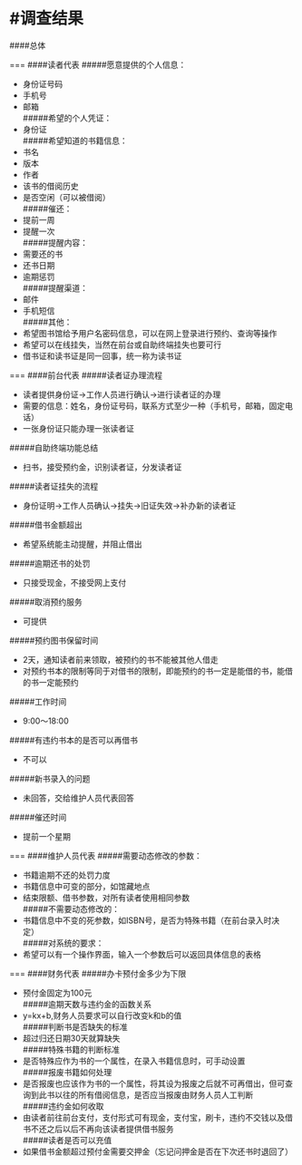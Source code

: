 #调查结果
===
####总体

===
####读者代表
#####愿意提供的个人信息：
* 身份证号码<br>
* 手机号<br>
* 邮箱<br>
#####希望的个人凭证：
* 身份证<br>
#####希望知道的书籍信息：
* 书名<br>
* 版本<br>
* 作者<br>
* 该书的借阅历史<br>
* 是否空闲（可以被借阅）<br>
#####催还：
* 提前一周<br>
* 提醒一次<br>
#####提醒内容：
* 需要还的书<br>
* 还书日期<br>
* 逾期惩罚<br>
#####提醒渠道：
* 邮件<br>
* 手机短信<br>
#####其他：
* 希望图书馆给予用户名密码信息，可以在网上登录进行预约、查询等操作<br>
* 希望可以在线挂失，当然在前台或自助终端挂失也要可行<br>
* 借书证和读书证是同一回事，统一称为读书证<br>

===
####前台代表
#####读者证办理流程
* 读者提供身份证->工作人员进行确认->进行读者证的办理
* 需要的信息：姓名，身份证号码，联系方式至少一种（手机号，邮箱，固定电话）
* 一张身份证只能办理一张读者证

#####自助终端功能总结
* 扫书，接受预约金，识别读者证，分发读者证

#####读者证挂失的流程
* 身份证明->工作人员确认->挂失->旧证失效->补办新的读者证

#####借书金额超出
* 希望系统能主动提醒，并阻止借出

#####逾期还书的处罚
* 只接受现金，不接受网上支付

#####取消预约服务
* 可提供

#####预约图书保留时间
* 2天，通知读者前来领取，被预约的书不能被其他人借走
* 对预约书本的限制等同于对借书的限制，即能预约的书一定是能借的书，能借的书一定能预约

#####工作时间
* 9:00～18:00

#####有违约书本的是否可以再借书
* 不可以

#####新书录入的问题
* 未回答，交给维护人员代表回答

#####催还时间
* 提前一个星期

===
####维护人员代表
#####需要动态修改的参数：
* 书籍逾期不还的处罚力度<br>
* 书籍信息中可变的部分，如馆藏地点<br>
* 结束限额、借书参数，对所有读者使用相同参数<br>
#####不需要动态修改的：
* 书籍信息中不变的死参数，如ISBN号，是否为特殊书籍（在前台录入时决定）<br>
#####对系统的要求：
* 希望可以有一个操作界面，输入一个参数后可以返回具体信息的表格<br>

===
####财务代表
#####办卡预付金多少为下限
* 预付金固定为100元<br>
#####逾期天数与违约金的函数关系
* y=kx+b,财务人员要求可以自行改变k和b的值<br>
#####判断书是否缺失的标准
* 超过归还日期30天就算缺失<br>
#####特殊书籍的判断标准
* 是否特殊应作为书的一个属性，在录入书籍信息时，可手动设置<br>
#####报废书籍如何处理
* 是否报废也应该作为书的一个属性，将其设为报废之后就不可再借出，但可查询到此书以往的所有借阅信息，是否应当报废由财务人员人工判断<br>
#####违约金如何收取
* 由读者前往前台支付，支付形式可有现金，支付宝，刷卡，违约不交钱以及借书不还之后以后不再向该读者提供借书服务<br>
#####读者是否可以充值
* 如果借书金额超过预付金需要交押金（忘记问押金是否在下次还书时退回了）<br>

